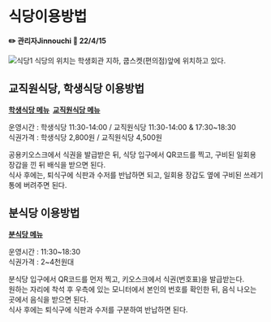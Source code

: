 # 식당이용방법
**✏️ 관리자Jinnouchi 📃 22/4/15**

![식당1](https://user-images.githubusercontent.com/102960326/164061661-e98998b9-879c-4b53-baf1-f3bb668f198c.png)
식당의 위치는 학생회관 지하, 쿱스켓(편의점)앞에 위치하고 있다.  

## 교직원식당, 학생식당 이용방법
**[학생식당 메뉴](https://www.kumoh.ac.kr/ko/restaurant01.do)&nbsp;
[교직원식당 메뉴](https://www.kumoh.ac.kr/ko/restaurant02.do)**  

운영시간 : 학생식당 11:30-14:00 / 교직원식당 11:30-14:00 & 17:30~18:30   
식권가격 : 학생식당 2,800원 / 교직원식당  4,500원  

공용키오스크에서 식권을 발급받은 뒤, 식당 입구에서 QR코드를 찍고, 구비된 일회용 장갑을 낀 뒤 배식을 받으면 된다.  
식사 후에는, 퇴식구에 식판과 수저를 반납하면 되고, 일회용 장갑도 옆에 구비된 쓰레기통에 버려주면 된다.  

## 분식당 이용방법
**[분식당 메뉴](https://www.kumoh.ac.kr/ko/restaurant04.do)**  

운영시간 : 11:30~18:30  
식권가격 : 2~4천원대  

분식당 입구에서 QR코드를 먼저 찍고, 키오스크에서 식권(번호표)을 발급받는다.  
원하는 자리에 착석 후 우측에 있는 모니터에서 본인의 번호를 확인한 뒤, 음식 나오는 곳에서 음식을 받으면 된다.  
식사 후에는 퇴식구에 식판과 수저를 구분하여 반납하면 된다.  
